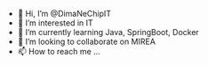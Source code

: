 - 👋 Hi, I’m @DimaNeChipIT
- 👀 I’m interested in IT
- 🌱 I’m currently learning Java, SpringBoot, Docker
- 💞️ I’m looking to collaborate on MIREA
- 📫 How to reach me ...

<!---
DimaNeChipIT/DimaNeChipIT is a ✨ special ✨ repository because its `README.md` (this file) appears on your GitHub profile.
You can click the Preview link to take a look at your changes.
--->
